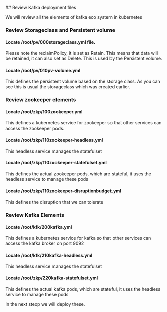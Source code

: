 ## Review Kafka deployment files 

We will review all the elements of kafka eco system in kubernetes 


### Review Storageclass and Persistent volume

#### Locate /root/pv/000storageclass.yml file.
Please note the reclaimPolicy, it is set as Retain. 
This means that data will be retained, it can also set as Delete. This is used by the Persistent volume.

#### Locate /root/pv/010pv-volume.yml 
This defines the persistent volume based on the storage class.
As you can see this is usual the storageclass which was created earlier.
 
### Review zookeeper elements 

#### Locate /root/zkp/100zookeeper.yml
This defines a kubernetes service for zookeeper so that other services can access the zookeeper pods. 

#### Locate /root/zkp/110zookeeper-headless.yml
This headless service manages the statefulset

#### Locate  /root/zkp/110zookeeper-statefulset.yml
This defines the actual zookeeper pods, which are stateful, it uses the headless service to manage these pods

#### Locate /root/zkp/110zookeeper-disruptionbudget.yml
This defines the disruption that we can tolerate

### Review Kafka Elements

#### Locate /root/kfk/200kafka.yml
This defines a kubernetes service for kafka so that other services can access the kafka broker on port 9092 

#### Locate /root/kfk/210kafka-headless.yml
This headless service manages the statefulset

#### Locate  /root/zkp/220kafka-statefulset.yml
This defines the actual kafka pods, which are stateful, it uses the headless service to manage these pods

In the next steop we will deploy these.